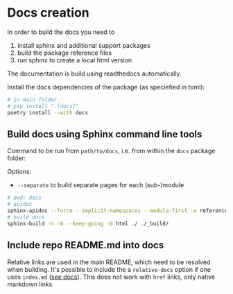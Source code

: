 # Docs creation

In order to build the docs you need to 

  1. install sphinx and additional support packages
  2. build the package reference files
  3. run sphinx to create a local html version

The documentation is build using readthedocs automatically.

Install the docs dependencies of the package (as speciefied in toml):

```bash
# in main folder
# pip install ".[docs]"
poetry install --with docs
```

## Build docs using Sphinx command line tools

Command to be run from `path/to/docs`, i.e. from within the `docs` package folder: 

Options:
  - `--separate` to build separate pages for each (sub-)module

```bash	
# pwd: docs
# apidoc
sphinx-apidoc --force --implicit-namespaces --module-first -o reference ../src/vuegen
# build docs
sphinx-build -n -W --keep-going -b html ./ ./_build/
```

## Include repo README.md into docs

Relative links are used in the main README, which need to be resolved when building. It's
possible to include the a `relative-docs` option if one uses `index.md` ([see docs](https://myst-parser.readthedocs.io/en/latest/faq/index.html#include-a-file-from-outside-the-docs-folder-like-readme-md)). This does not work
with `href` links, only native markdown links.

